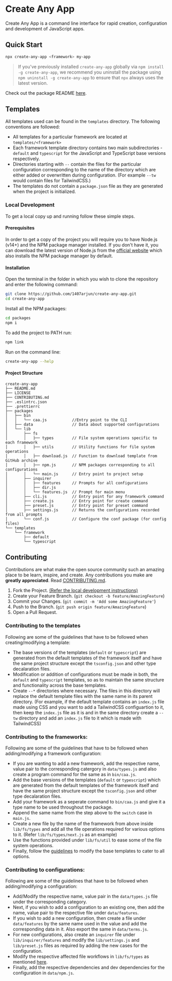 # Create Any App

Create Any App is a command line interface for rapid creation, configuration and development of JavaScript apps.

## Quick Start

```sh
npx create-any-app <framework> my-app
```

> If you've previously installed `create-any-app` globally via `npm install -g create-any-app`, we recommend you uninstall the package using `npm uninstall -g create-any-app` to ensure that `npx` always uses the latest version.

Check out the package README [here](packages/README.md).

## Templates

All templates used can be found in the `templates` directory. The following conventions are followed:

-   All templates for a particular framework are located at `templates/<framework>`
-   Each framework template directory contains two main subdirectories - `default` and `typescript` for the JavaScript and TypeScript base versions respectively.
-   Directories starting with `--` contain the files for the particular configuration corresponding to the name of the directory which are either added or overwritten during configuration. (For example `--tw` would contain files for TailwindCSS.)
-   The templates do not contain a `package.json` file as they are generated when the project is initialized.

### Local Development

To get a local copy up and running follow these simple steps.

#### Prerequisites

In order to get a copy of the project you will require you to have Node.js (v14+) and the NPM package manager installed. If you don't have it, you can download the latest version of Node.js from the [official website](https://nodejs.org/en/download/) which also installs the NPM package manager by default.

#### Installation

Open the terminal in the folder in which you wish to clone the repository and enter the following command:

```sh
git clone https://github.com/1407arjun/create-any-app.git
cd create-any-app
```

Install all the NPM packages:

```sh
cd packages
npm i
```

To add the project to PATH run:

```sh
npm link
```

Run on the command line:

```sh
create-any-app --help
```

#### Project Structure

```
create-any-app
├── README.md
├── LICENSE
├── CONTRIBUTING.md
├── .eslintrc.json
├── .prettierrc
├── packages
│   ├── bin
│   │   └── caa.js           //Entry point to the CLI
│   ├── data                 // Data about supported configurations
│   └── lib
│       ├── fs
│       │   ├── types        // File system operations specific to each framework
│       │   ├── utils        // Utility functions for file system operations
│       │   ├── download.js  // Function to download template from GitHub archive
│       │   ├── npm.js       // NPM packages corresponding to all configurations
│       │   └── main.js      // Entry point to project setup
│       ├── inquirer
│       │   ├── features     // Prompts for all configurations
│       │   ├── dir.js
│       │   └── features.js  // Prompt for main menu
│       ├── cli.js           // Entry point for any framework command
│       ├── create.js        // Entry point for create command
│       ├── preset.js        // Entry point for preset command
│       ├── settings.js      // Returns the configurations recorded from all prompts
│       └── conf.js          // Configure the conf package (for config files)
└── templates
    └── framework
        ├── default
        └── typescript
```

## Contributing

Contributions are what make the open source community such an amazing place to be learn, inspire, and create. Any contributions you make are **greatly appreciated**. Read [CONTRIBUTING.md](CONTRIBUTING.md).

1. Fork the Project. [(Refer the local development instructions)](#local-development)
2. Create your Feature Branch. (`git checkout -b feature/AmazingFeature`)
3. Commit your Changes. (`git commit -m 'Add some AmazingFeature'`)
4. Push to the Branch. (`git push origin feature/AmazingFeature`)
5. Open a Pull Request.

### Contributing to the templates

Following are some of the guidelines that have to be followed when creating/modifying a template:

-   The base versions of the templates (`default` or `typescript`) are generated from the default templates of the framework itself and have the same project structure except the `tsconfig.json` and other type decalaration files.
-   Modification or addition of configurations must be made in both, the `default` and `typescript` templates, so as to maintain the same structure and functionality across the base templates.
-   Create `--*` directories where necessary. The files in this directory will replace the default template files with the same name in its parent directory. (For example, if the default template contains an `index.js` file made using CSS and you want to add a TailwindCSS configuartion to it, then keep the `index.js` file as it is and in the same directory create a `--tw` directory and add an `index.js` file to it which is made with TailwindCSS)

### Contributing to the frameworks:

Following are some of the guidelines that have to be followed when adding/modifying a framework configuration:

-   If you are wanting to add a new framework, add the respective name, value pair to the corresponding catergory in `data/types.js` and also create a program command for the same as in `bin/caa.js`.
-   Add the base versions of the templates (`default` or `typescript`) which are generated from the default templates of the framework itself and have the same project structure except the `tsconfig.json` and other type decalaration files.
-   Add your framework as a seperate command to `bin/caa.js` and give it a type name to be used throughout the package.
-   Append the same name from the step above to the `switch` case in `main.js`.
-   Create a new file by the name of the framework from above inside `lib/fs/types` and add all the file operations required for various options to it. (Refer `lib/fs/types/next.js` as an example)
-   Use the functions provided under `lib/fs/util` to ease some of the file system operations.
-   Finally, follow the [guidelines](#contributing-to-the-templates) to modify the base templates to cater to all options.

### Contributing to configurations:

Following are some of the guidelines that have to be followed when adding/modifying a configuration:

-   Add/Modify the respective name, value pair in the `data/types.js` file under the corresponding category.
-   Next, if you wish to add a configuration to an existing one, then add the name, value pair to the respective file under `data/features`.
-   If you wish to add a new configuration, then create a file under `data/features` by the same name used in the value and add the corresponding data in it. Also export the same in `data/terms.js`.
-   For new configurations, also create an `inquirer` file under `lib/inquirer/features` and modify the `lib/settings.js` and `lib/preset.js` files as required by adding the new cases for the configuration.
-   Modify the respective affected file workflows in `lib/fs/types` as mentioned [here](#contributing-to-the-frameworks).
-   Finally, add the respective dependencies and dev dependencies for the configuration in `data/npm.js`.
